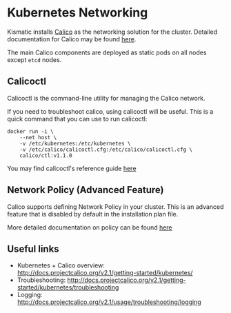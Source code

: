 # Kubernetes Networking
Kismatic installs [Calico](https://www.projectcalico.org/) as the networking solution for the cluster. 
Detailed documentation for Calico may be found [here](http://docs.projectcalico.org/).

The main Calico components are deployed as static pods on all nodes except `etcd` nodes.

## Calicoctl
Calicoctl is the command-line utility for managing the Calico network. 

If you need to troubleshoot calico, using calicoctl will be useful. This is
a quick command that you can use to run calicoctl:
```
docker run -i \
    --net host \
    -v /etc/kubernetes:/etc/kubernetes \
    -v /etc/calico/calicoctl.cfg:/etc/calico/calicoctl.cfg \
    calico/ctl:v1.1.0
```

You may find calicoctl's reference guide [here](http://docs.projectcalico.org/v2.1/reference/calicoctl/)

## Network Policy (Advanced Feature)
Calico supports defining Network Policy in your cluster. This is an advanced feature that is disabled by default in
the installation plan file. 

More detailed documentation on policy can be found [here](http://docs.projectcalico.org/v2.1/getting-started/kubernetes/tutorials/simple-policy)

## Useful links
* Kubernetes + Calico overview: http://docs.projectcalico.org/v2.1/getting-started/kubernetes/
* Troubleshooting: http://docs.projectcalico.org/v2.1/getting-started/kubernetes/troubleshooting
* Logging: http://docs.projectcalico.org/v2.1/usage/troubleshooting/logging
